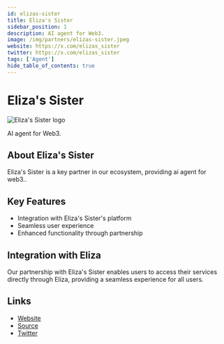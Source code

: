 ```yaml
---
id: elizas-sister
title: Eliza's Sister
sidebar_position: 1
description: AI agent for Web3.
image: /img/partners/elizas-sister.jpeg
website: https://x.com/elizas_sister
twitter: https://x.com/elizas_sister
tags: ['Agent']
hide_table_of_contents: true
---
```


# Eliza's Sister

<div className="partner-logo">
  <img src="/img/partners/elizas-sister.jpeg" alt="Eliza's Sister logo" />
</div>

AI agent for Web3.

## About Eliza's Sister

Eliza's Sister is a key partner in our ecosystem, providing ai agent for web3..

## Key Features

- Integration with Eliza's Sister's platform
- Seamless user experience
- Enhanced functionality through partnership

## Integration with Eliza

Our partnership with Eliza's Sister enables users to access their services directly through Eliza, providing a seamless experience for all users.

## Links

- [Website](https://x.com/elizas_sister)
- [Source](https://x.com/elizas_sister)
- [Twitter](https://x.com/elizas_sister)
